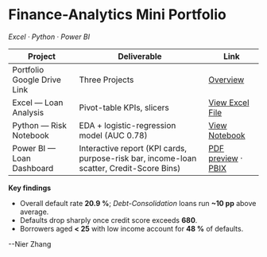 # Finance-Analytics Mini Portfolio  
*Excel · Python · Power BI*

| Project | Deliverable | Link |
|---------|-------------|------|
| Portfolio Google Drive Link | Three Projects | [Overview](https://drive.google.com/drive/folders/18aC30Z0A2i4HgPUHMRNo4j934DT4BxhB) |
| Excel — Loan Analysis | Pivot-table KPIs, slicers |[View Excel File]([https://drive.google.com/drive/u/0/folders/1GpthsrnYxyENsgRDOcxZl2Y290QhhLEk](https://drive.google.com/drive/u/0/folders/1_HLbUNqJSWaTrViJWz2V3l6kXikQPQoW)) |
| Python — Risk Notebook | EDA + logistic-regression model (AUC 0.78) | [View Notebook](https://drive.google.com/drive/u/0/folders/1g_g5Z0K5Bvbqp_BholIb75Ou_YQ6XMt8) |
| Power BI — Loan Dashboard | Interactive report (KPI cards, purpose-risk bar, income-loan scatter, Credit-Score Bins) | [PDF preview](https://drive.google.com/drive/u/0/folders/1LQ6K2btVSYdnPWpbkuo535gk4AIpgOCg) · [PBIX](https://drive.google.com/drive/folders/1HtIZGYwadx0wFOuztmaIH-yt2T0njwE-) |

**Key findings**  
- Overall default rate **20.9 %**; *Debt-Consolidation* loans run **~10 pp** above average.  
- Defaults drop sharply once credit score exceeds **680**.  
- Borrowers aged **< 25** with low income account for **48 %** of defaults.


--Nier Zhang
